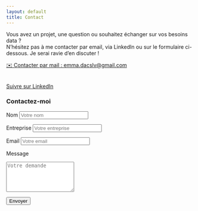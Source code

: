 ```yaml
---
layout: default
title: Contact
---
```




<div id="contact"></div>

Vous avez un projet, une question ou souhaitez échanger sur vos besoins data ?  
N’hésitez pas à me contacter par email, via LinkedIn ou sur le formulaire ci-dessous. Je serai ravie d’en discuter !

<div class="textecentre">
    <!-- Bouton mail -->
    <a href="mailto:emma.dacslv@gmail.com" class="badge-mail">
        ✉️ Contacter par mail : emma.dacslv@gmail.com
    </a>
    <br><br>
    <!-- Badge LinkedIn centré -->
    <div class="textecentre">
        <script src="https://platform.linkedin.com/badges/js/profile.js" async defer type="text/javascript"></script>
        <div class="badge-base LI-profile-badge" 
             data-locale="fr_FR" 
             data-size="large" 
             data-theme="light" 
             data-type="HORIZONTAL" 
             data-vanity="emma-d-352a37211" 
             data-version="v1">
        </div>
    </div>
    <br>
    <!-- Bouton Suivre sur LinkedIn -->
    <a class="btn-github" href="https://www.linkedin.com/comm/mynetwork/discovery-see-all?usecase=PEOPLE_FOLLOWS&followMember=emma-d-352a37211" target="_blank">
        Suivre sur LinkedIn
    </a>
</div>

         

<form action="https://formsubmit.co/25f8342e7ed18e484f8a024826d9583f" method="POST" class="contact-form">
  <h3>Contactez-moi</h3>

  <label for="name">Nom</label>
  <input type="text" id="name" name="name" placeholder="Votre nom" required>

  <label for="entreprise">Entreprise</label>
  <input type="text" id="entreprise" name="entreprise" placeholder="Votre entreprise" required>

  <label for="email">Email</label>
  <input type="email" id="email" name="email" placeholder="Votre email" required>

  <label for="message">Message</label>
  <textarea id="message" name="message" placeholder="Votre demande" rows="5" required></textarea>

  <button type="submit">Envoyer</button>
</form>

